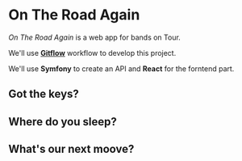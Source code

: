 # On The Road Again

*On The Road Again* is a web app for bands on Tour.

We'll use [**Gitflow**](https://www.atlassian.com/fr/git/tutorials/comparing-workflows/gitflow-workflow) workflow to develop this project.

We'll use **Symfony** to create an API and **React** for the forntend part.

## Got the keys?

## Where do you sleep?

## What's our next moove?
